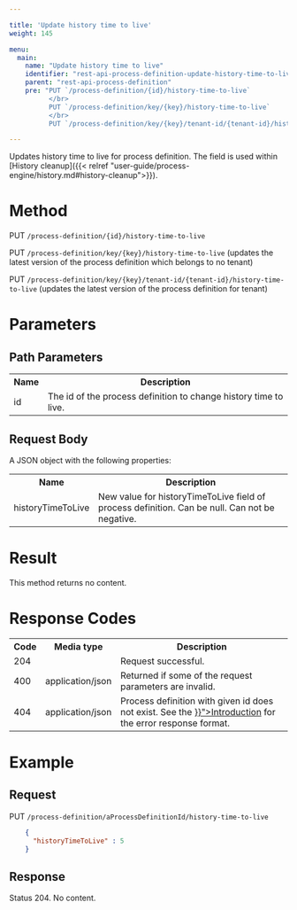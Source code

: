 ```yaml
---

title: 'Update history time to live'
weight: 145

menu:
  main:
    name: "Update history time to live"
    identifier: "rest-api-process-definition-update-history-time-to-live"
    parent: "rest-api-process-definition"
    pre: "PUT `/process-definition/{id}/history-time-to-live`
          </br>
          PUT `/process-definition/key/{key}/history-time-to-live`
          </br>
          PUT `/process-definition/key/{key}/tenant-id/{tenant-id}/history-time-to-live`"

---
```


Updates history time to live for process definition. The field is used within [History cleanup]({{< relref "user-guide/process-engine/history.md#history-cleanup">}}).

# Method

PUT `/process-definition/{id}/history-time-to-live`

PUT `/process-definition/key/{key}/history-time-to-live` (updates the latest version of the process definition which belongs to no tenant)

PUT `/process-definition/key/{key}/tenant-id/{tenant-id}/history-time-to-live` (updates the latest version of the process definition for tenant)

# Parameters

## Path Parameters

<table class="table table-striped">
  <tr>
    <th>Name</th>
    <th>Description</th>
  </tr>
  <tr>
    <td>id</td>
    <td>The id of the process definition to change history time to live.</td>
  </tr>
</table>


## Request Body

A JSON object with the following properties:

<table class="table table-striped">
  <tr>
    <th>Name</th>
    <th>Description</th>
  </tr>
  <tr>
    <td>historyTimeToLive</td>
    <td>New value for historyTimeToLive field of process definition. Can be null. Can not be negative.</td>
  </tr>
</table>


# Result

This method returns no content.


# Response Codes

<table class="table table-striped">
  <tr>
    <th>Code</th>
    <th>Media type</th>
    <th>Description</th>
  </tr>
  <tr>
    <td>204</td>
    <td></td>
    <td>Request successful.</td>
  </tr>
  <tr>
    <td>400</td>
    <td>application/json</td>
    <td>Returned if some of the request parameters are invalid.</td>
  </tr>
  <tr>
    <td>404</td>
    <td>application/json</td>
    <td>Process definition with given id does not exist. See the <a href="{{< relref "reference/rest/overview/_index.md#error-handling" >}}">Introduction</a> for the error response format.</td>
  </tr>
</table>


# Example

## Request

PUT `/process-definition/aProcessDefinitionId/history-time-to-live`
```json
    {
      "historyTimeToLive" : 5
    }
```

## Response

Status 204. No content.
